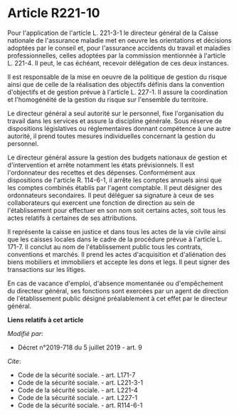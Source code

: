 # Article R221-10

Pour l'application de l'article L. 221-3-1 le directeur général de la Caisse nationale de l'assurance maladie met en oeuvre
les orientations et décisions adoptées par le conseil et, pour l'assurance accidents du travail et maladies professionnelles,
celles adoptées par la commission mentionnée à l'article L. 221-4. Il peut, le cas échéant, recevoir délégation de ces deux
instances.

Il est responsable de la mise en oeuvre de la politique de gestion du risque ainsi que de celle de la réalisation des
objectifs définis dans la convention d'objectifs et de gestion prévue à l'article L. 227-1. Il assure la coordination et
l'homogénéité de la gestion du risque sur l'ensemble du territoire.

Le directeur général a seul autorité sur le personnel, fixe l'organisation du travail dans les services et assure la
discipline générale. Sous réserve de dispositions législatives ou réglementaires donnant compétence à une autre autorité, il
prend toutes mesures individuelles concernant la gestion du personnel.

Le directeur général assure la gestion des budgets nationaux de gestion et d'intervention et arrête notamment les états
prévisionnels. Il est l'ordonnateur des recettes et des dépenses. Conformément aux dispositions de l'article R. 114-6-1, il
arrête les comptes annuels ainsi que les comptes combinés établis par l'agent comptable. Il peut désigner des ordonnateurs
secondaires. Il peut déléguer sa signature à ceux de ses collaborateurs qui exercent une fonction de direction au sein de
l'établissement pour effectuer en son nom soit certains actes, soit tous les actes relatifs à certaines de ses attributions.

Il représente la caisse en justice et dans tous les actes de la vie civile ainsi que les caisses locales dans le cadre de la
procédure prévue à l'article L. 171-7. Il conclut au nom de l'établissement public tous les contrats, conventions et marchés.
Il prend les actes d'acquisition et d'aliénation des biens mobiliers et immobiliers et accepte les dons et legs. Il peut
signer des transactions sur les litiges.

En cas de vacance d'emploi, d'absence momentanée ou d'empêchement du directeur général, ses fonctions sont exercées par un
agent de direction de l'établissement public désigné préalablement à cet effet par le directeur général.

**Liens relatifs à cet article**

_Modifié par_:

  - Décret n°2019-718 du 5 juillet 2019 - art. 9

_Cite_:

  - Code de la sécurité sociale. - art. L171-7
  - Code de la sécurité sociale. - art. L221-3-1
  - Code de la sécurité sociale. - art. L221-4
  - Code de la sécurité sociale. - art. L227-1
  - Code de la sécurité sociale. - art. R114-6-1
